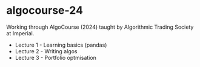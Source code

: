 # algocourse-24
Working through AlgoCourse (2024) taught by Algorithmic Trading Society at Imperial. 

- Lecture 1 - Learning basics (pandas)
- Lecture 2 - Writing algos 
- Lecture 3 - Portfolio optmisation 
